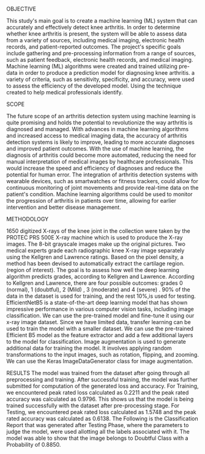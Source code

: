 OBJECTIVE

This study's main goal is to create a machine learning (ML) system that can accurately and effectively detect knee arthritis. In order to determine whether knee arthritis is present, the system will be able to assess data from a variety of sources, including medical imaging, electronic health records, and patient-reported outcomes.
The project's specific goals include gathering and pre-processing information from a range of sources, such as patient feedback, electronic health records, and medical imaging.
Machine learning (ML) algorithms were created and trained utilizing pre-data in order to produce a prediction model for diagnosing knee arthritis. a variety of criteria, such as sensitivity, specificity, and accuracy, were used to assess the efficiency of the developed model. Using the technique created to help medical professionals identify.

SCOPE

The future scope of an arthritis detection system using machine learning is quite promising and holds the potential to revolutionize the way arthritis is diagnosed and managed.
With advances in machine learning algorithms and increased access to medical imaging data, the accuracy of arthritis detection systems is likely to improve, leading to more accurate diagnoses and improved patient outcomes.
With the use of machine learning, the diagnosis of arthritis could become more automated, reducing the need for manual interpretation of medical images by healthcare professionals. This would increase the speed and efficiency of diagnoses and reduce the potential for human error.
The integration of arthritis detection systems with wearable devices, such as smartwatches or fitness trackers, could allow for continuous monitoring of joint movements and provide real-time data on the patient's condition.
Machine learning algorithms could be used to monitor the progression of arthritis in patients over time, allowing for earlier intervention and better disease management.

METHODOLOGY

1650 digitized X-rays of the knee joint in the collection were taken by the PROTEC PRS 500E X-ray machine which is used to produce the X-ray images. The 8-bit grayscale images make up the original pictures.
Two medical experts grade each radiographic knee X-ray image separately using the Kellgren and Lawrence ratings. Based on the pixel density, a method has been devised to automatically extract the cartilage region. (region of interest).
The goal is to assess how well the deep learning algorithm predicts grades, according to Kellgren and Lawrence. According to Kellgren and Lawrence, there are four possible outcomes: grades 0 (normal), 1 (doubtful), 2 (Mild) , 3  (moderate) and 4 (severe) . 90% of the data in the dataset is used for training, and the rest 10%,is used for testing.
EfficientNetB5 is a state-of-the-art deep learning model that has shown impressive performance in various computer vision tasks, including image classification. We can use the pre-trained model and fine-tune it using our x-ray image dataset.
Since we have limited data, transfer learning can be used to train the model with a smaller dataset. We can use the pre-trained Efficient B5 model as the feature extractor and add a few additional layers to the model for classification.
Image augmentation is used to generate additional data for training the model. It involves applying random transformations to the input images, such as rotation, flipping, and zooming. We can use the Keras ImageDataGenerator class for image augmentation. 

RESULTS
The model was trained from the dataset after going through all preprocessing and training. After successful training, the model was further submitted for computation of the generated loss and accuracy.
 For Training, we encountered peak rated loss calculated as 0.2211 and the peak rated accuracy was calculated as 0.9796. This shows us that the model is being trained successfully with the dataset after pre-processing stage.
For Testing, we encountered peak rated loss calculated as 1.5748 and the peak rated accuracy was calculated as 0.6138.
The Following is the Classification Report that was generated after Testing Phase, where the parameters to judge the model, were used allotting all the labels associated with it.
The model was able to show that the image belongs to Doubtful Class with a Probability of 0.8850.


